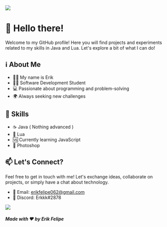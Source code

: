 <img src="https://i.pinimg.com/originals/8f/06/9d/8f069d9c53b0c31881204232f50da0cf.gif">

# 👋 Hello there!

Welcome to my GitHub profile! Here you will find projects and experiments related to my skills in Java and Lua. Let's explore a bit of what I can do!

<!-- Add a section with your basic information, such as name, occupation, and contact -->

## ℹ️ About Me

- 🙋‍♂️ My name is Erik
- 👨‍🎓 Software Development Student
- 💻 Passionate about programming and problem-solving
- 🌍 Always seeking new challenges

## 🚀 Skills

- ☕️ Java ( Nothing advanced )
- 🌙 Lua
- 🆚 Currently learning JavaScript
- 📇 Photoshop

## 📫 Let's Connect?

Feel free to get in touch with me! Let's exchange ideas, collaborate on projects, or simply have a chat about technology.

- 📧 Email: erikfelipe062@gmail.com
- 💬 Discord: Erkkk#2878

<img src="https://media.tenor.com/Vant9OGye9gAAAAC/rainbow-bar-divider.gif ">

##### Made with ❤️ by Erik Felipe
